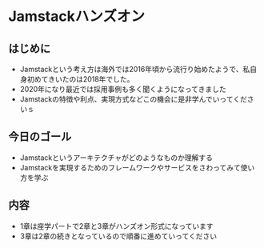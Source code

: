 # Jamstackハンズオン

## はじめに

- Jamstackという考え方は海外では2016年頃から流行り始めたようで、私自身初めてきいたのは2018年でした。
- 2020年になり最近では採用事例も多く聞くようになってきました
- Jamstackの特徴や利点、実現方式などこの機会に是非学んでいってくださいｓ

## 今日のゴール

- Jamstackというアーキテクチャがどのようなものか理解する
- Jamstackを実現するためのフレームワークやサービスをさわってみて使い方を学ぶ

## 内容

- 1章は座学パートで2章と3章がハンズオン形式になっています
- 3章は2章の続きとなっているので順番に進めていってください